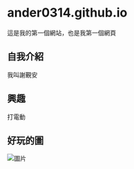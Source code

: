# ander0314.github.io

這是我的第一個網站，也是我第一個網頁

## 自我介紹
我叫謝覲安 

## 興趣
打電動

## 好玩的圖

![圖片](https://s1.imgs.cc/img/aaaaazffY.jpg)
